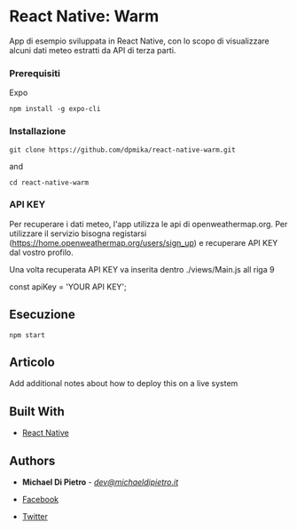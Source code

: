 # React Native: Warm

App di esempio sviluppata in React Native, con lo scopo di visualizzare alcuni dati meteo estratti da API di terza parti.


### Prerequisiti

Expo

```
npm install -g expo-cli
```

### Installazione

```
git clone https://github.com/dpmika/react-native-warm.git
```

and

```
cd react-native-warm
```

### API KEY

Per recuperare i dati meteo, l'app utilizza le api  di openweathermap.org. 
Per utilizzare il servizio bisogna registarsi (https://home.openweathermap.org/users/sign_up) e 
recuperare API KEY dal vostro profilo.

Una volta recuperata API KEY va inserita dentro ./views/Main.js all riga 9

const apiKey = 'YOUR API KEY';



## Esecuzione


```
npm start
```

## Articolo

Add additional notes about how to deploy this on a live system

## Built With

* [React Native](https://facebook.github.io/react-native/)

## Authors

* **Michael Di Pietro** - *dev@michaeldipietro.it*

* [Facebook](https://www.facebook.com/dpmika)
* [Twitter](https://twitter.com/dpmika)





